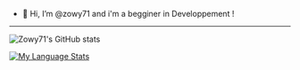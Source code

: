 - 👋  Hi, I’m @zowy71 and i'm a begginer in Developpement !

---

![Zowy71's GitHub stats](https://github-readme-stats.vercel.app/api?username=perr0112&show_icons=true&theme=github_dark)

[![My Language Stats](https://github-readme-stats.vercel.app/api/top-langs/?username=perr0112&langs_count=5&theme=github_dark)]()
